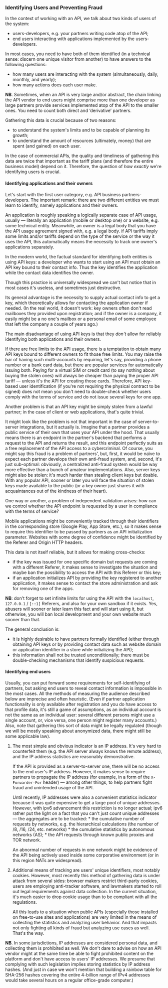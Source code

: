 ### Identifying Users and Preventing Fraud

In the context of working with an API, we talk about two kinds of users of the system:

  * users-developers, e.g. your partners writing code atop of the API;
  * end users interacting with applications implemented by the users-developers.

In most cases, you need to have both of them identified (in a technical sense: discern one unique visitor from another) to have answers to the following questions:

  * how many users are interacting with the system (simultaneously, daily, monthly, and yearly);
  * how many actions does each user make.

**NB**. Sometimes, when an API is very large and/or abstract, the chain linking the API vendor to end users might comprise more than one developer as large partners provide services implemented atop of the API to the smaller ones. You need to count both direct and ‘derivative’ partners.

Gathering this data is crucial because of two reasons:

  * to understand the system's limits and to be capable of planning its growth;
  * to understand the amount of resources (ultimately, money) that are spent (and gained) on each user.

In the case of commercial APIs, the quality and timeliness of gathering this data are twice that important as the tariff plans (and therefore the entire business model) depend on it. Therefore, the question of *how exactly* we're identifying users is crucial.

#### Identifying applications and their owners

Let's start with the first user category, e.g. API business partners-developers. The important remark: there are two different entities we must learn to identify, namely applications and their owners.

An application is roughly speaking a logically separate case of API usage, usually — literally an application (mobile or desktop one) or a website, e.g. some technical entity. Meanwhile, an owner is a legal body that you have the API usage agreement signed with, e.g. a legal body. if API tariffs imply some limits and/or tariffs depend on the type of the service or the way it uses the API, this automatically means the necessity to track one owner's applications separately.

In the modern world, the factual standard for identifying both entities is using API keys: a developer who wants to start using an API must obtain an API key bound to their contact info. Thus the key identifies the application while the contact data identifies the owner.

Though this practice is universally widespread we can't but notice that in most cases it's useless, and sometimes just destructive.

Its general advantage is the necessity to supply actual contact info to get a key, which theoretically allows for contacting the application owner if needed. (In the real world, it doesn't work: key owners often don't read mailboxes they provided upon registration; and if the owner is a company, it easily might be a no one's mailbox or a personal email of some employee that left the company a couple of years ago.)

The main disadvantage of using API keys is that they *don't* allow for reliably identifying both applications and their owners.

If there are free limits to the API usage, there is a temptation to obtain many API keys bound to different owners to fit those free limits. You may raise the bar of having such multi-accounts by requiring, let's say, providing a phone number or a bank card data, but there are popular services for automatically issuing both.  Paying for a virtual SIM or credit card (to say nothing about buying the stolen ones) will always be cheaper than paying the proper API tariff — unless it's the API for creating those cards. Therefore, API key-based user identification (if you're not requiring the physical contract to be signed) does not mean you don't need to double-check whether users comply with the terms of service and do not issue several keys for one app.

Another problem is that an API key might be simply stolen from a lawful partner; in the case of client or web applications, that's quite trivial.

It might look like the problem is not that important in the case of server-to-server integrations, but it actually is. Imagine that a partner provides a public service of their own that uses your API under the hood. That usually means there is an endpoint in the partner's backend that performs a request to the API and returns the result, and this endpoint perfectly suits as a free replacement of the API access to a cybercriminal. Of course, you might say this fraud is a problem of partners', but, first, it would be naïve to expect each partner develops their own anti-fraud system, and, second, it's just sub-optimal: obviously, a centralized anti-fraud system would be way more effective than a bunch of amateur implementations. Also, server keys might also be stolen: it's much harder than stealing client keys but doable. With any popular API, sooner or later you will face the situation of stolen keys made available to the public (or a key owner just shares it with acquaintances out of the kindness of their heart).

One way or another, a problem of independent validation arises: how can we control whether the API endpoint is requested by a user in compliance with the terms of service?

Mobile applications might be conveniently tracked through their identifiers in the corresponding store (Google Play, App Store, etc.), so it makes sense to require this identifier to be passed by partners as an API initialization parameter. Websites with some degree of confidence might be identified by the Referer and Origin HTTP headers.

This data is not itself reliable, but it allows for making cross-checks:
  * if the key was issued for one specific domain but requests are coming with a different Referer, it makes sense to investigate the situation and maybe ban the possibility to access the API with this Referer or this key;
  * if an application initializes API by providing the key registered to another application, it makes sense to contact the store administration and ask for removing one of the apps.

**NB**: don't forget to set infinite limits for using the API with the `localhost`, `127.0.0.1` / `[::1]` Referers, and also for your own sandbox if it exists. Yes, abusers will sooner or later learn this fact and will start using it, but otherwise, you will ban local development and your own website much sooner than that.

The general conclusion is:
  * it is highly desirable to have partners formally identified (either through obtaining API keys or by providing contact data such as website domain or application identifier in a store while initializing the API);
  * this information shall not be trusted unconditionally; there must be double-checking mechanisms that identify suspicious requests.

#### Identifying end users

Usually, you can put forward some requirements for self-identifying of partners, but asking end users to reveal contact information is impossible in the most cases. All the methods of measuring the audience described below are imprecise and often heuristic. (Even if partner application functionality is only available after registration and you do have access to that profile data, it's still a game of assumptions, as an individual account is not the same as an individual user: several different persons might use a single account, or, vice versa, one person might register many accounts.) Also, note that gathering this sort of data might be legally regulated (though we will be mostly speaking about anonymized data, there might still be some applicable law).

  1. The most simple and obvious indicator is an IP address. It's very hard to counterfeit them (e.g. the API server always knows the remote address), and the IP address statistics are reasonably demonstrative.

      If the API is provided as a server-to-server one, there will be no access to the end user's IP address. However, it makes sense to require partners to propagate the IP address (for example, in a form of the `X-Forwarder-For` header) — among other things, to help partners fight fraud and unintended usage of the API.

      Until recently, IP addresses were also a convenient statistics indicator because it was quite expensive to get a large pool of unique addresses. However, with ipv6 advancement this restriction is no longer actual; ipv6 rather put the light on a fact that you can't just count unique addresses — the aggregates are to be tracked:
          * the cumulative number of requests by networks, e.g. the hierarchical calculations (the number of /8, /16, /24, etc. networks)
          * the cumulative statistics by autonomous networks (AS);
          * the API requests through known public proxies and TOR network.
      
      An abnormal number of requests in one network might be evidence of the API being actively used inside some corporative environment (or in this region NATs are widespread).

  2. Additional means of tracking are users' unique identifiers, most notably cookies. However, most recently this method of gathering data is under attack from several sides: browser makers restrict third-party cookies, users are employing anti-tracker software, and lawmakers started to roll out legal requirements against data collection. In the current situation, it's much easier to drop cookie usage than to be compliant with all the regulations.

      All this leads to a situation when public APIs (especially those installed on free-to-use sites and applications) are very limited in the means of collecting the statistics and analyzing user behavior. And that impacts not only fighting all kinds of fraud but analyzing use cases as well. That's the way.

**NB**. In some jurisdictions, IP addresses are considered personal data, and collecting them is prohibited as well. We don't dare to advise on how an API vendor might at the same time be able to fight prohibited content on the platform and don't have access to users' IP addresses. We presume that complying with such legislation implies storing statistics by IP address hashes. (And just in case we won't mention that building a rainbow table for SHA-256 hashes covering the entire 4-billion range of IPv4 addresses would take several hours on a regular office-grade computer.)
